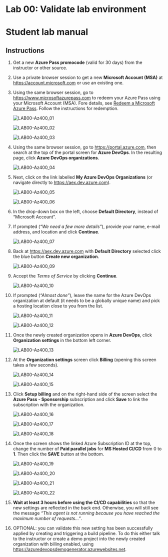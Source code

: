 # Lab 00: Validate lab environment

# Student lab manual

## Instructions

1. Get a new **Azure Pass promocode** (valid for 30 days) from the instructor or other source.

2. Use a private browser session to get a new **Microsoft Account (MSA)** at https://account.microsoft.com or use an existing one.

3. Using the same browser session, go to https://www.microsoftazurepass.com to redeem your Azure Pass using your Microsoft Account (MSA). Fore details, see [Redeem a Microsoft Azure Pass](https://www.microsoftazurepass.com/Home/HowTo?Length=5). Follow the instructions for redemption.

   ![LAB00-Az400_01](Evidencia/LAB00-Az400_01.png)

   ![LAB00-Az400_02](Evidencia/LAB00-Az400_02.png)

   ![LAB00-Az400_03](Evidencia/LAB00-Az400_03.png)

4. Using the same browser session, go to https://portal.azure.com, then search at the top of the portal screen for **Azure DevOps**. In the resulting page, click **Azure DevOps organizations**.

   ![LAB00-Az400_04](Evidencia/LAB00-Az400_04.png)

5. Next, click on the link labelled **My Azure DevOps Organizations** (or navigate directly to https://aex.dev.azure.com).

   ![LAB00-Az400_05](Evidencia/LAB00-Az400_05.png)

   ![LAB00-Az400_06](Evidencia/LAB00-Az400_06.png)

6. In the drop-down box on the left, choose **Default Directory**, instead of “Microsoft Account”.

7. If prompted (*“We need a few more details”*), provide your name, e-mail address, and location and click **Continue**.

   ![LAB00-Az400_07](Evidencia/LAB00-Az400_07.png)

8. Back at https://aex.dev.azure.com with **Default Directory** selected click the blue button **Create new organization**.

   ![LAB00-Az400_09](Evidencia/LAB00-Az400_09.png)

9. Accept the *Terms of Service* by clicking **Continue**.

   ![LAB00-Az400_10](Evidencia/LAB00-Az400_10.png)

10. If prompted (*“Almost done”*), leave the name for the Azure DevOps organization at default (it needs to be a globally unique name) and pick a hosting location close to you from the list.

    ![LAB00-Az400_11](Evidencia/LAB00-Az400_11.png)

    ![LAB00-Az400_12](Evidencia/LAB00-Az400_12.png)

11. Once the newly created organization opens in **Azure DevOps**, click **Organization settings** in the bottom left corner.

    ![LAB00-Az400_13](Evidencia/LAB00-Az400_13.png)

12. At the **Organization settings** screen click **Billing** (opening this screen takes a few seconds).

    ![LAB00-Az400_14](Evidencia/LAB00-Az400_14.png)

    ![LAB00-Az400_15](Evidencia/LAB00-Az400_15.png)

13. Click **Setup billing** and on the right-hand side of the screen select the **Azure Pass - Sponsorship** subscription and click **Save** to link the subscription with the organization.

    ![LAB00-Az400_16](Evidencia/LAB00-Az400_16.png)

    ![LAB00-Az400_17](Evidencia/LAB00-Az400_17.png)

    ![LAB00-Az400_18](Evidencia/LAB00-Az400_18.png)

14. Once the screen shows the linked Azure Subscription ID at the top, change the number of **Paid parallel jobs** for **MS Hosted CI/CD** from 0 to **1**. Then click the **SAVE** button at the bottom.

    ![LAB00-Az400_19](Evidencia/LAB00-Az400_19.png)

    ![LAB00-Az400_20](Evidencia/LAB00-Az400_20.png)

    ![LAB00-Az400_21](Evidencia/LAB00-Az400_21.png)

    ![LAB00-Az400_22](Evidencia/LAB00-Az400_22.png)

15. **Wait at least 3 hours before using the CI/CD capabilities** so that the new settings are reflected in the back end. Otherwise, you will still see the message *“This agent is not running because you have reached the maximum number of requests…”*.

16. OPTIONAL: you can validate this new setting has been successfully applied by creating and triggering a build pipeline. To do this either talk to the instructor or create a demo project into the newly created organization with billing enabled, using https://azuredevopsdemogenerator.azurewebsites.net.